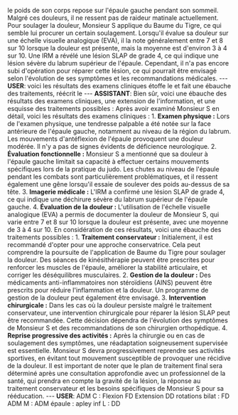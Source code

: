 le poids de son corps repose sur l'épaule gauche pendant son sommeil. Malgré ces douleurs, il ne ressent pas de raideur matinale actuellement. Pour soulager la douleur, Monsieur S applique du Baume du Tigre, ce qui semble lui procurer un certain soulagement. Lorsqu'il évalue sa douleur sur une échelle visuelle analogique (EVA), il la note généralement entre 7 et 8 sur 10 lorsque la douleur est présente, mais la moyenne est d'environ 3 à 4 sur 10. Une IRM a révélé une lésion SLAP de grade 4, ce qui indique une lésion sévère du labrum supérieur de l'épaule. Cependant, il n'a pas encore subi d'opération pour réparer cette lésion, ce qui pourrait être envisagé selon l'évolution de ses symptômes et les recommandations médicales. --- **USER**: voici les résultats des examens cliniques étoffe le et fait une ébauche des traitements, réécrit le --- **ASSISTANT**: Bien sûr, voici une ébauche des résultats des examens cliniques, une extension de l'information, et une esquisse des traitements possibles : Après avoir examiné Monsieur S en détail, voici les résultats des examens cliniques : 1. **Examen physique :** Lors de l'examen physique, une tendresse palpable a été notée sur la face antérieure de l'épaule gauche, notamment au niveau de la région du labrum. Les mouvements d'antéflexion de l'épaule provoquent une douleur modérée. Il n'y a pas de signes évidents de déficience neurologique. 2. **Évaluation fonctionnelle :** Monsieur S a mentionné que sa douleur à l'épaule gauche limitait sa capacité à effectuer certains mouvements spécifiques lors de la pratique du judo. Les chutes au niveau de l'épaule pendant les combats sont particulièrement problématiques, et il ressent également une gêne lorsqu'il essaie de soulever des poids au-dessus de sa tête. 3. **Imagerie médicale :** L'IRM a confirmé une lésion SLAP de grade 4, ce qui indique une déchirure sévère du labrum supérieur de l'épaule gauche. 4. **Évaluation de la douleur :** L'utilisation de l'échelle visuelle analogique (EVA) a permis de documenter la douleur de Monsieur S, qui varie entre 7 et 8 sur 10 lorsque la douleur est présente, avec une moyenne de 3 à 4 sur 10. En considération de ces résultats, voici une ébauche des traitements possibles : 1. **Traitement conservateur :** Initialement, il est recommandé d'opter pour une approche conservatrice. Cela peut comprendre la poursuite de l'application de Baume du Tigre pour soulager la douleur. Des séances de kinésithérapie peuvent être prescrites pour renforcer les muscles de l'épaule, améliorer la stabilité articulaire, et corriger les déséquilibres musculaires. 2. **Gestion de la douleur :** Des médicaments anti-inflammatoires non stéroïdiens (AINS) peuvent être prescrits pour réduire l'inflammation et la douleur. Un programme de gestion de la douleur peut également être envisagé. 3. **Intervention chirurgicale :** Dans les cas où la douleur persiste malgré le traitement conservateur, une intervention chirurgicale pour réparer la lésion SLAP peut être recommandée. Cette décision dépendra de l'évolution des symptômes de Monsieur S et des recommandations de son chirurgien orthopédique. 4. **Reprise progressive des activités :** Après la chirurgie ou en cas de soulagement des symptômes, une réadaptation soigneusement supervisée est essentielle. Monsieur S devra progressivement reprendre ses activités sportives, en évitant tout mouvement susceptible de provoquer une récidive de la douleur. Il est important de noter que le plan de traitement final sera déterminé après une consultation approfondie avec un professionnel de la santé, qui prendra en compte la gravité de la lésion, la réponse au traitement conservateur et les besoins spécifiques de Monsieur S pour sa rééducation. --- **USER**: ADM C : Flexion FD Extension DD rotations bilat : FD ADM M : ADM épaule : apley inf L : DD